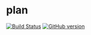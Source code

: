 # plan
[![Build Status](https://travis-ci.org/mettiu/plan.svg)](https://travis-ci.org/mettiu/plan)
[![GitHub version](https://badge.fury.io/gh/mettiu%2Fplan@2x.png)](https://badge.fury.io/gh/mettiu%2Fplan)
